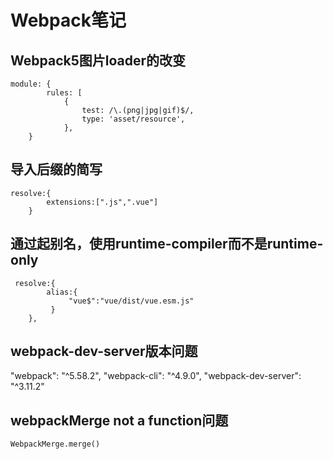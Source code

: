 # Webpack笔记
## Webpack5图片loader的改变
```$xslt
module: {
        rules: [
            {
                test: /\.(png|jpg|gif)$/,
                type: 'asset/resource',
            },
    }
```
## 导入后缀的简写
```$xslt
resolve:{
        extensions:[".js",".vue"]
    }
```

## 通过起别名，使用runtime-compiler而不是runtime-only

```$xslt
 resolve:{
        alias:{
             "vue$":"vue/dist/vue.esm.js"
         }
    },
```
## webpack-dev-server版本问题
"webpack": "^5.58.2",
"webpack-cli": "^4.9.0",
"webpack-dev-server": "^3.11.2"
## webpackMerge not a function问题
```WebpackMerge.merge()```
